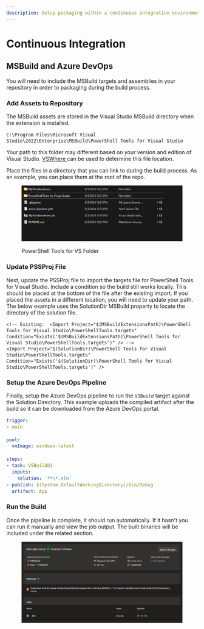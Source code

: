 ```yaml
---
description: Setup packaging within a continuous integration environment.
---
```


# Continuous Integration

## MSBuild and Azure DevOps

You will need to include the MSBuild targets and assemblies in your repository in order to packaging during the build process.&#x20;

### Add Assets to Repository&#x20;

The MSBuild assets are stored in the Visual Studio MSBuild directory when the extension is installed.&#x20;

```
C:\Program Files\Microsoft Visual Studio\2022\Enterprise\MSBuild\PowerShell Tools for Visual Studio
```

Your path to this folder may different based on your version and edition of Visual Studio. [VSWhere ](https://github.com/microsoft/vswhere)can be used to determine this file location.&#x20;

Place the files in a directory that you can link to during the build process. As an example, you can place them at the root of the repo.&#x20;

<figure><img src="../../.gitbook/assets/image (1).png" alt=""><figcaption><p>PowerShell Tools for VS Folder</p></figcaption></figure>

### Update PSSProj File&#x20;

Next, update the PSSProj file to import the targets file for PowerShell Tools for Visual Studio. Include a condition so the build still works locally. This should be placed at the bottom of the file after the existing import. If you placed the assets in a different location, you will need to update your path. The below example uses the SolutionDir MSBuild property to locate the directory of the solution file.&#x20;

```markup
<!-- Existing:  <Import Project="$(MSBuildExtensionsPath)\PowerShell Tools for Visual Studio\PowerShellTools.targets" Condition="Exists('$(MSBuildExtensionsPath)\PowerShell Tools for Visual Studio\PowerShellTools.targets')" /> -->
<Import Project="$(SolutionDir)\PowerShell Tools for Visual Studio\PowerShellTools.targets" Condition="Exists('$(SolutionDir)\PowerShell Tools for Visual Studio\PowerShellTools.targets')" />
```

### Setup the Azure DevOps Pipeline

Finally, setup the Azure DevOps pipeline to run the `VSBuild` target against the Solution Directory. This example uploads the compiled artifact after the build so it can be downloaded from the Azure DevOps portal.

```yaml
trigger:
- main

pool:
  vmImage: windows-latest

steps:
- task: VSBuild@1
  inputs:
    solution: '**\*.sln'
- publish: $(System.DefaultWorkingDirectory)/bin/Debug
  artifact: App
```

### Run the Build

Once the pipeline is complete, it should run automatically. If it hasn't you can run it manually and view the job output. The built binaries will be included under the related section.

<figure><img src="../../.gitbook/assets/image.png" alt=""><figcaption></figcaption></figure>
